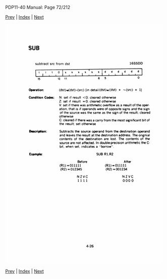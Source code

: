 PDP11-40 Manual: Page 72/212

[Prev](pdp11-40-000071.html) | [Index](index.html) | [Next](pdp11-40-000073.html)

![](pdp11-40-000072.gif)

[Prev](pdp11-40-000071.html) | [Index](index.html) | [Next](pdp11-40-000073.html)

